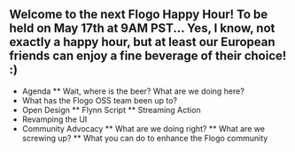 ## Welcome to the next Flogo Happy Hour! To be held on May 17th at 9AM PST... Yes, I know, not exactly a happy hour, but at least our European friends can enjoy a fine beverage of their choice! :)

* Agenda
** Wait, where is the beer? What are we doing here?
* What has the Flogo OSS team been up to?
* Open Design
** Flynn Script
** Streaming Action
* Revamping the UI
* Community Advocacy
** What are we doing right?
** What are we screwing up?
** What you can do to enhance the Flogo community
